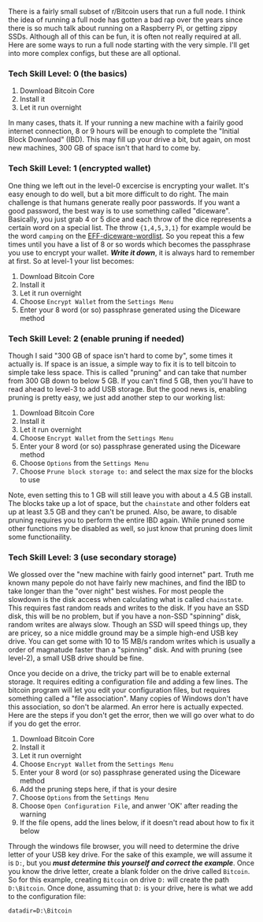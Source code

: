 There is a fairly small subset of r/Bitcoin users that run a full node.  I think the idea of running a full node has gotten a bad rap over the years since there is so much talk about running on a Raspberry Pi, or getting zippy SSDs.  Although all of this can be fun, it is often not really required at all.  Here are some ways to run a full node starting with the very simple.  I'll get into more complex configs, but these are all optional.

### Tech Skill Level: 0 (the basics)

1. Download Bitcoin Core
2. Install it
3. Let it run overnight

In many cases, thats it.  If your running a new machine with a fairily good internet connection, 8 or 9 hours will be enough to complete the "Initial Block Download" (IBD).  This may fill up your drive a bit, but again, on most new machines, 300 GB of space isn't that hard to come by.

### Tech Skill Level: 1 (encrypted wallet)

One thing we left out in the level-0 excercise is encrypting your wallet.  It's easy enough to do well, but a bit more difficult to do right.  The main challenge is that humans generate really poor passwords.  If you want a good password, the best way is to use something called "diceware".  Basically, you just grab 4 or 5 dice and each throw of the dice represents a certain word on a special list.  The throw `{1,4,5,3,1}` for example would be the word `camping` on the [EFF-diceware-wordlist](https://www.eff.org/files/2016/07/18/eff_large_wordlist.txt).  So you repeat this a few times until you have a list of 8 or so words which becomes the passphrase you use to encrypt your wallet.  ***Write it down***, it is always hard to remember at first.  So at level-1 your list becomes:

1. Download Bitcoin Core
2. Install it
3. Let it run overnight
4. Choose `Encrypt Wallet` from the `Settings Menu`
5. Enter your 8 word (or so) passphrase generated using the Diceware method

### Tech Skill Level: 2 (enable pruning if needed)

Though I said "300 GB of space isn't hard to come by", some times it actually is.  If space is an issue, a simple way to fix it is to tell bitcoin to simple take less space.  This is called "pruning" and can take that number from 300 GB down to below 5 GB.  If you can't find 5 GB, then you'll have to read ahead to level-3 to add USB storage.  But the good news is, enabling pruning is pretty easy, we just add another step to our working list:

1. Download Bitcoin Core
2. Install it
3. Let it run overnight
4. Choose `Encrypt Wallet` from the `Settings Menu`
5. Enter your 8 word (or so) passphrase generated using the Diceware method
6. Choose `Options` from the `Settings Menu`
7. Choose `Prune block storage to:` and select the max size for the blocks to use

Note, even setting this to 1 GB will still leave you with about a 4.5 GB install.  The blocks take up a lot of space, but the `chainstate` and other folders eat up at least 3.5 GB and they can't be pruned.  Also, be aware, to disable pruning requires you to perform the entire IBD again.  While pruned some other functions my be disabled as well, so just know that pruning does limit some functionaility.

### Tech Skill Level: 3 (use secondary storage)

We glossed over the "new machine with fairly good internet" part.  Truth me known many pepole do not have fairly new machines, and find the IBD to take longer than the "over night" best wishes.  For most people the slowdown is the disk access when calculating what is called `chainstate`.  This requires fast random reads and writes to the disk.  If you have an SSD disk, this will be no problem, but if you have a non-SSD "spinning" disk, random writes are always slow.  Though an SSD will speed things up, they are pricey, so a nice middle ground may be a simple high-end USB key drive.  You can get some with 10 to 15 MB/s random writes which is usually a order of magnatude faster than a "spinning" disk.  And with pruning (see level-2), a small USB drive should be fine.

Once you decide on a drive, the tricky part will be to enable external storage.  It requires editing a configuration file and adding a few lines.  The bitcoin program will let you edit your configuration files, but requires something called a "file association".  Many copies of Windows don't have this association, so don't be alarmed.  An error here is actually expected.  Here are the steps if you don't get the error, then we will go over what to do if you do get the error.

1. Download Bitcoin Core
2. Install it
3. Let it run overnight
4. Choose `Encrypt Wallet` from the `Settings Menu`
5. Enter your 8 word (or so) passphrase generated using the Diceware method
6. Add the pruning steps here, if that is your desire
7. Choose `Options` from the `Settings Menu`
8. Choose `Open Configuration File`, and anwer 'OK' after reading the warning
9. If the file opens, add the lines below, if it doesn't read about how to fix it below

Through the windows file browser, you will need to determine the drive letter of your USB key drive.  For the sake of this example, we will assume it is `D:`, but you ***must determine this yourself and correct the example***.  Once you know the drive letter, create a blank folder on the drive called `Bitcoin`.  So for this example, creating `Bitcoin` on drive `D:` will create the path `D:\Bitcoin`.  Once done, assuming that `D:` is your drive, here is what we add to the configuration file:

```
datadir=D:\Bitcoin
```

